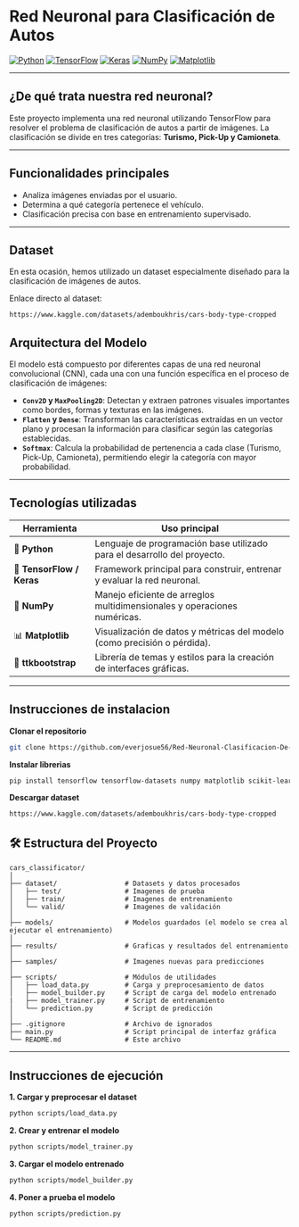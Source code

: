 #  Red Neuronal para Clasificación de Autos

[![Python](https://img.shields.io/badge/Python-3.8%2B-blue?logo=python)](https://www.python.org/)
[![TensorFlow](https://img.shields.io/badge/TensorFlow-2.x-FF6F00?logo=tensorflow)](https://www.tensorflow.org/)
[![Keras](https://img.shields.io/badge/Keras-API%20de%20TensorFlow-D00000?logo=keras)](https://keras.io/)
[![NumPy](https://img.shields.io/badge/NumPy-Usado-013243?logo=numpy)](https://numpy.org/)
[![Matplotlib](https://img.shields.io/badge/Matplotlib-Visualización-11557C?logo=matplotlib)](https://matplotlib.org/)

---

## ¿De qué trata nuestra red neuronal?

Este proyecto implementa una red neuronal utilizando TensorFlow para resolver el problema de clasificación de autos a partir de imágenes. La clasificación se divide en tres categorías: **Turismo, Pick-Up y Camioneta**.

---

##  Funcionalidades principales

- Analiza imágenes enviadas por el usuario.
- Determina a qué categoría pertenece el vehículo.
- Clasificación precisa con base en entrenamiento supervisado.

---

##  Dataset

En esta ocasión, hemos utilizado un dataset especialmente diseñado para la clasificación de imágenes de autos.  

 Enlace directo al dataset:
```bash
https://www.kaggle.com/datasets/ademboukhris/cars-body-type-cropped
```

## Arquitectura del Modelo

El modelo está compuesto por diferentes capas de una red neuronal convolucional (CNN), cada una con una función específica en el proceso de clasificación de imágenes:

- **`Conv2D` y `MaxPooling2D`**: Detectan y extraen patrones visuales importantes como bordes, formas y texturas en las imágenes.  
- **`Flatten` y `Dense`**: Transforman las características extraídas en un vector plano y procesan la información para clasificar según las categorías establecidas.  
- **`Softmax`**: Calcula la probabilidad de pertenencia a cada clase (Turismo, Pick-Up, Camioneta), permitiendo elegir la categoría con mayor probabilidad.


---

## Tecnologías utilizadas

| Herramienta        | Uso principal                                                                 |
|--------------------|-------------------------------------------------------------------------------|
| 🐍 **Python**       | Lenguaje de programación base utilizado para el desarrollo del proyecto.     |
| 🔶 **TensorFlow / Keras** | Framework principal para construir, entrenar y evaluar la red neuronal. |
| 🔢 **NumPy**        | Manejo eficiente de arreglos multidimensionales y operaciones numéricas.     |
| 📊 **Matplotlib**   | Visualización de datos y métricas del modelo (como precisión o pérdida).     |
| 🎨 **ttkbootstrap**   | Librería de temas y estilos para la creación de interfaces gráficas. |

---

## Instrucciones de instalacion 

**Clonar el repositorio**
```bash
git clone https://github.com/everjosue56/Red-Neuronal-Clasificacion-De-Autos-.git
```
**Instalar librerias**
```bash
pip install tensorflow tensorflow-datasets numpy matplotlib scikit-learn pandas ttkbootstrap
```
**Descargar dataset**
```bash
https://www.kaggle.com/datasets/ademboukhris/cars-body-type-cropped
```

## 🛠️ Estructura del Proyecto

```
cars_classificator/
│
├── dataset/                 # Datasets y datos procesados
│   ├── test/                # Imagenes de prueba
│   ├── train/               # Imagenes de entrenamiento
│   └── valid/               # Imagenes de validación
│
├── models/                  # Modelos guardados (el modelo se crea al ejecutar el entrenamiento)
│
├── results/                 # Graficas y resultados del entrenamiento
│
├── samples/                 # Imagenes nuevas para predicciones
│
├── scripts/                 # Módulos de utilidades
│   ├── load_data.py         # Carga y preprocesamiento de datos
│   ├── model_builder.py     # Script de carga del modelo entrenado
|   ├── model_trainer.py     # Script de entrenamiento
│   └── prediction.py        # Script de predicción
│
├── .gitignore               # Archivo de ignorados
├── main.py                  # Script principal de interfaz gráfica
└── README.md                # Este archivo
```

---

## Instrucciones de ejecución

**1. Cargar y preprocesar el dataset**

```bash
python scripts/load_data.py
```

**2. Crear y entrenar el modelo**

```bash
python scripts/model_trainer.py
```

**3. Cargar el modelo entrenado**

```bash
python scripts/model_builder.py
```

**4. Poner a prueba el modelo**

```bash
python scripts/prediction.py
```
